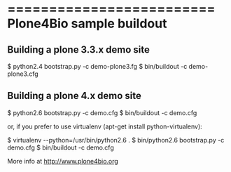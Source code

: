 =========================
Plone4Bio sample buildout
=========================

Building a plone 3.3.x demo site
--------------------------------

 $ python2.4 bootstrap.py -c demo-plone3.fg
 $ bin/buildout -c demo-plone3.cfg
 
Building a plone 4.x demo site
------------------------------

 $ python2.6 bootstrap.py -c demo.cfg
 $ bin/buildout -c demo.cfg

or, if you prefer to use virtualenv (apt-get install python-virtualenv):

 $ virtualenv --python=/usr/bin/python2.6 .
 $ bin/python2.6  bootstrap.py -c demo.cfg
 $ bin/buildout -c demo.cfg

More info at http://www.plone4bio.org 

